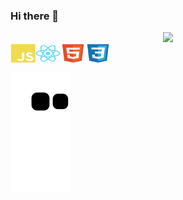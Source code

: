 ### Hi there 👋
<img align="left" alt="" height="150" style="border-radius:50px;" src="https://media.giphy.com/media/4P1QjvE3hsUD30AK89/giphy.gif">
<div align="center">
  <a href="https://github.com/kirodoras">
  <img height="180em" src="https://github-readme-stats.vercel.app/api/top-langs/?username=kirodoras&layout=compact&langs_count=7&theme=dracula"/>
</div>
<div style="display: flex"><br>
  <img align="center" alt="Js" height="30" width="40" src="https://raw.githubusercontent.com/devicons/devicon/master/icons/javascript/javascript-plain.svg">
  <img align="center" alt="React" height="30" width="40" src="https://raw.githubusercontent.com/devicons/devicon/master/icons/react/react-original.svg">
  <img align="center" alt="HTML" height="30" width="40" src="https://raw.githubusercontent.com/devicons/devicon/master/icons/html5/html5-original.svg">
  <img align="center" alt="CSS" height="30" width="40" src="https://raw.githubusercontent.com/devicons/devicon/master/icons/css3/css3-original.svg">
</div>
  
![Snake animation](https://github.com/kirodoras/kirodoras/blob/output/github-contribution-grid-snake.svg)

